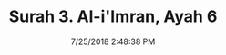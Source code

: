 ---
title       : "Surah 3. Al-i'Imran, Ayah 6"
date        : 7/25/2018 2:48:38 PM
draft       : false
type        : "quran"
layout      : "compare"
BookCode    : "CMP"
SurahNumber : "3"
AyahNumber  : "6"
TotalAyah   : "200"
---